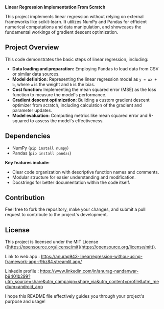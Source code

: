 
**Linear Regression Implementation From Scratch**

This project implements linear regression without relying on external frameworks like scikit-learn. It utilizes NumPy and Pandas for efficient numerical computations and data manipulation, and showcases the fundamental workings of gradient descent optimization.

## Project Overview

This code demonstrates the basic steps of linear regression, including:

* **Data loading and preparation:** Employing Pandas to load data from CSV or similar data sources.
* **Model definition:** Representing the linear regression model as `y = wx + b`, where `w` is the weight and `b` is the bias.
* **Cost function:** Implementing the mean squared error (MSE) as the loss function to measure the model's performance.
* **Gradient descent optimization:** Building a custom gradient descent optimizer from scratch, including calculation of the gradient and parameter updates.
* **Model evaluation:** Computing metrics like mean squared error and R-squared to assess the model's effectiveness.

## Dependencies

* NumPy (`pip install numpy`)
* Pandas (`pip install pandas`)


**Key features include:**

- Clear code organization with descriptive function names and comments.
- Modular structure for easier understanding and modification.
- Docstrings for better documentation within the code itself.

## Contribution

Feel free to fork the repository, make your changes, and submit a pull request to contribute to the project's development.

## License

This project is licensed under the MIT License ([https://opensource.org/license/mit](https://opensource.org/license/mit)).

Link to web app : https://anurag943-linearregression-withou-using-framework-app-r9bz84.streamlit.app/

LinkedIn profile : https://www.linkedin.com/in/anurag-nandanwar-b9401b299?utm_source=share&utm_campaign=share_via&utm_content=profile&utm_medium=android_app

I hope this README file effectively guides you through your project's purpose and usage!
